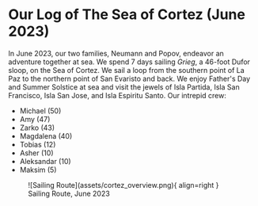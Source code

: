 # Our Log of The Sea of Cortez (June 2023)

In June 2023, our two families, Neumann and Popov, endeavor an adventure together at sea. We spend 7 days sailing _Grieg_, a 46-foot Dufor sloop, on the Sea of Cortez. We sail a loop from the southern point of La Paz to the northern point of San Evaristo and back. We enjoy Father's Day and Summer Solstice at sea and visit the jewels of Isla Partida, Isla San Francisco, Isla San Jose, and Isla Espiritu Santo. Our intrepid crew:

- Michael (50)
- Amy (47)
- Zarko (43)
- Magdalena (40)
- Tobias (12)
- Asher (10)
- Aleksandar (10)
- Maksim (5)

<figure markdown>
  ![Sailing Route](assets/cortez_overview.png){ align=right }
  <figcaption>Sailing Route, June 2023</figcaption>
</figure>
